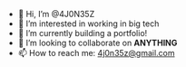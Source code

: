 - 👋 Hi, I’m @4J0N35Z
- 👀 I’m interested in working in big tech 
- 🌱 I’m currently building a portfolio! 
- 💞️ I’m looking to collaborate on **ANYTHING**
- 📫 How to reach me: 4j0n35z@gmail.com

<!---
4J0N35Z/4J0N35Z is a ✨ special ✨ repository because its `README.md` (this file) appears on your GitHub profile.
You can click the Preview link to take a look at your changes.
--->
